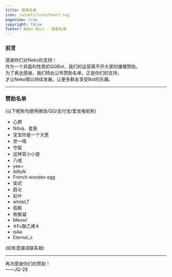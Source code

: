 ```yaml
---
title: 感谢名单
icon: /assets/icon/heart.svg
pageview: true
copyright: false
footer: Neko docs - 感谢名单
---
```


### **前言**

感谢你们对Neko的支持！  
作为一个非盈利性质的QQBot，我们的运营离不开大家的慷慨赞助。  
为了表达感谢，我们特此公布赞助名单。正是你们的支持，  
才让Neko得以持续发展，让更多群友享受Bot的乐趣。

---
### **赞助名单**  
(以下昵称均使用微信/QQ/支付宝/爱发电昵称)
 - 心燃
 - Nớvậ、星辰
 - 宝宝你是一个大葱
 - 世一晴
 - 守宸
 - 巡林官小小提
 - 八戒
 - yee~
 - Al8sN
 - French wooden egg
 - 奕迟
 - 蔚卍
 - 彩叶
 - whiteLT
 - 孤枫
 - 攸枫凝
 - Meow!
 - ✞Fu聚乙烯✞
 - isAe
 - Eternal_o


(如有遗漏请联系我)

---
再次感谢你们的赞助！  
——JQ-28